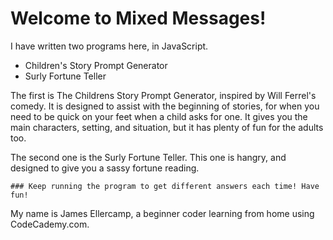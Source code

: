 # Welcome to Mixed Messages!    
I have written two programs here, in JavaScript.    
  * Children's Story Prompt Generator  
  * Surly Fortune Teller  

The first is The Childrens Story Prompt Generator, inspired by Will Ferrel's comedy. It is designed to assist with the beginning of stories, for when you need to be quick on your feet when a child asks for one. It gives you the main characters, setting, and situation, but it has plenty of fun for the adults too.    

    
The second one is the Surly Fortune Teller. This one is hangry, and designed to give you a sassy fortune reading.   
  
        
    ### Keep running the program to get different answers each time! Have fun! 

My name is James Ellercamp, a beginner coder learning from home using CodeCademy.com.